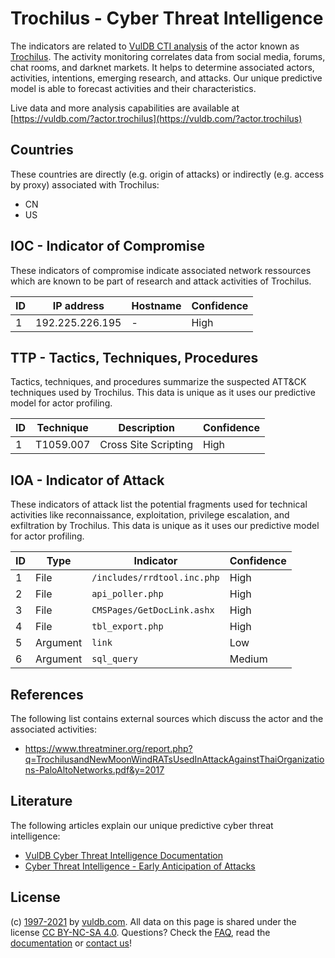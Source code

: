 # Trochilus - Cyber Threat Intelligence

The indicators are related to [VulDB CTI analysis](https://vuldb.com/?doc.cti) of the actor known as [Trochilus](https://vuldb.com/?actor.trochilus). The activity monitoring correlates data from social media, forums, chat rooms, and darknet markets. It helps to determine associated actors, activities, intentions, emerging research, and attacks. Our unique predictive model is able to forecast activities and their characteristics.

Live data and more analysis capabilities are available at [https://vuldb.com/?actor.trochilus](https://vuldb.com/?actor.trochilus)

## Countries

These countries are directly (e.g. origin of attacks) or indirectly (e.g. access by proxy) associated with Trochilus:

* CN
* US

## IOC - Indicator of Compromise

These indicators of compromise indicate associated network ressources which are known to be part of research and attack activities of Trochilus.

ID | IP address | Hostname | Confidence
-- | ---------- | -------- | ----------
1 | 192.225.226.195 | - | High

## TTP - Tactics, Techniques, Procedures

Tactics, techniques, and procedures summarize the suspected ATT&CK techniques used by Trochilus. This data is unique as it uses our predictive model for actor profiling.

ID | Technique | Description | Confidence
-- | --------- | ----------- | ----------
1 | T1059.007 | Cross Site Scripting | High

## IOA - Indicator of Attack

These indicators of attack list the potential fragments used for technical activities like reconnaissance, exploitation, privilege escalation, and exfiltration by Trochilus. This data is unique as it uses our predictive model for actor profiling.

ID | Type | Indicator | Confidence
-- | ---- | --------- | ----------
1 | File | `/includes/rrdtool.inc.php` | High
2 | File | `api_poller.php` | High
3 | File | `CMSPages/GetDocLink.ashx` | High
4 | File | `tbl_export.php` | High
5 | Argument | `link` | Low
6 | Argument | `sql_query` | Medium

## References

The following list contains external sources which discuss the actor and the associated activities:

* https://www.threatminer.org/report.php?q=TrochilusandNewMoonWindRATsUsedInAttackAgainstThaiOrganizations-PaloAltoNetworks.pdf&y=2017

## Literature

The following articles explain our unique predictive cyber threat intelligence:

* [VulDB Cyber Threat Intelligence Documentation](https://vuldb.com/?doc.cti)
* [Cyber Threat Intelligence - Early Anticipation of Attacks](https://www.scip.ch/en/?labs.20201022)

## License

(c) [1997-2021](https://vuldb.com/?doc.changelog) by [vuldb.com](https://vuldb.com/?doc.about). All data on this page is shared under the license [CC BY-NC-SA 4.0](https://creativecommons.org/licenses/by-nc-sa/4.0/). Questions? Check the [FAQ](https://vuldb.com/?doc.faq), read the [documentation](https://vuldb.com/?doc) or [contact us](https://vuldb.com/?contact)!

